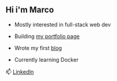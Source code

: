 ## Hi i'm Marco 

- Mostly interested in full-stack web dev

- Building [my portfolio page](https://marcohaber.dev)

- Wrote my first [blog](https://www.marcohaber.dev/blog/react-context)
  
- Currently learning Docker


📫 [LinkedIn](https://www.linkedin.com/in/marcohaber99)
